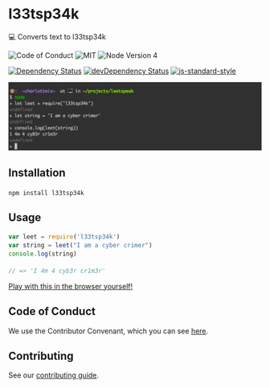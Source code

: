 # l33tsp34k

:computer: Converts text to l33tsp34k

![Code of Conduct](https://img.shields.io/badge/%E2%88%9A-Code%20of%20Conduct-orange.svg) ![MIT](https://img.shields.io/badge/license-MIT-blue.svg)  ![Node Version 4](https://img.shields.io/badge/node-4.x.x-ff69b4.svg)

[![Dependency Status](https://david-dm.org/charlotteis/l33tsp34k.svg)](https://david-dm.org/charlotteis/l33tsp34k) [![devDependency Status](https://david-dm.org/charlotteis/l33tsp34k/dev-status.svg)](https://david-dm.org/charlotteis/l33tsp34k#info=devDependencies) [![js-standard-style](https://img.shields.io/badge/code%20style-standard-brightgreen.svg?style=flat)](https://github.com/feross/standard)

![Demonstration](./demo.png)

## Installation

`npm install l33tsp34k`

## Usage

```javascript
var leet = require('l33tsp34k')
var string = leet("I am a cyber crimer")
console.log(string)

// => 'I 4m 4 cyb3r cr1m3r'
```

[Play with this in the browser yourself!](https://tonicdev.com/var/l33tsp34k)

## Code of Conduct

We use the Contributor Convenant, which you can see [here](CODEOFCONDUCT.md).

## Contributing

See our [contributing guide](CONTRIBUTING.md).
